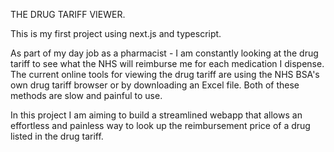 THE DRUG TARIFF VIEWER.

This is my first project using next.js and typescript.

As part of my day job as a pharmacist - I am constantly looking at the drug tariff to see what the NHS will reimburse me for each medication I dispense.
The current online tools for viewing the drug tariff are using the NHS BSA's own drug tariff browser or by downloading an Excel file.
Both of these methods are slow and painful to use.

In this project I am aiming to build a streamlined webapp that allows an effortless and painless way to look up the reimbursement price of a drug listed in the drug tariff.
